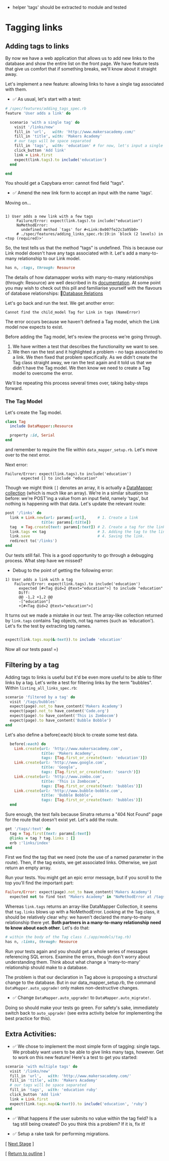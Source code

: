 * helper 'tags' should be extracted to module and tested

# Tagging links

## Adding tags to links

By now we have a web application that allows us to add new links to the database and show the entire list on the front page. We have feature tests that give us comfort that if something breaks, we'll know about it straight away.

Let's implement a new feature: allowing links to have a single tag associated with them.

* :white_check_mark: As usual, let's start with a test:

```ruby
# /spec/features/adding_tags_spec.rb
feature 'User adds a link' do

  scenario 'with a single tag' do
    visit '/links/new'
    fill_in 'url',   with: 'http://www.makersacademy.com/'
    fill_in 'title', with: 'Makers Academy'
    # our tags will be space separated
    fill_in 'tags',  with: 'education' # for now, let's input a single tag value. Later on we can go for multiple tags.
    click_button 'Add link'
    link = Link.first
    expect(link.tags).to include('education')
  end

end
```
You should get a Capybara error: cannot find field "tags".

* :white_check_mark: Amend the new link form to accept an input with the name 'tags'.

Moving on...

```

1) User adds a new link with a few tags
     Failure/Error: expect(link.tags).to include("education")
     NoMethodError:
       undefined method `tags' for #<Link:0x007fe22c3a95b0>
     # ./spec/features/adding_links_spec.rb:19:in `block (2 levels) in <top (required)>'
```

So, the test tells us that the method "tags" is undefined. This is because our Link model doesn't have any tags associated with it. Let's add a many-to-many relationship to our Link model.

```ruby
has n, :tags, through: Resource
```

The details of how datamapper works with many-to-many relationships (through: Resource) are well described in its [documentation](http://datamapper.org/docs/associations.html). At some point you may wish to check out this pill and familiarise yourself with the flavours of database relationships: :pill:[Database Relations](../pills/database_relations)

Let's go back and run the test. We get another error:

```
Cannot find the child_model Tag for Link in tags (NameError)
```

The error occurs because we haven't defined a Tag model, which the Link model now expects to exist.

Before adding the Tag model, let's review the process we're going through.  
1. We have written a test that describes the functionality we want to see.  
2. We then ran the test and it highlighted a problem - no tags associated to a link. We then fixed that problem specifically. As we didn't create the Tag class straight away, we ran the test again and it told us that we didn't have the Tag model. We then know we need to create a Tag model to overcome the error.

We'll be repeating this process several times over, taking baby-steps forward.

### The Tag Model

Let's create the Tag model.

```ruby
class Tag
  include DataMapper::Resource

  property :id, Serial
end
```
and remember to require the file within ```data_mapper_setup.rb```.
Let's move over to the next error.

Next error:
```
Failure/Error: expect(link.tags).to include('education')
       expected [] to include "education"
```
Though we might think `[]` denotes an array, it is actually a [DataMapper collection](http://www.rubydoc.info/github/datamapper/dm-core/master/DataMapper/Collection) (which is much like an array). We're in a similar situation to before: we're POST'ing a value from an input field, namely 'tags', but nothing is happening with that data. Let's update the relevant route:

```ruby
post '/links' do
  link = Link.new(url: params[:url],     # 1. Create a link
                title: params[:title])
  tag  = Tag.create(text: params[:text]) # 2. Create a tag for the link
  link.tags << tag                       # 3. Adding the tag to the link's DataMapper collection.
  link.save                              # 4. Saving the link.
  redirect to('/links')
end
```

Our tests still fail. This is a good opportunity to go through a debugging process. What step have we missed?

* Debug to the point of getting the following error:

```
1) User adds a link with a tag
    Failure/Error: expect(link.tags).to include('education')
      expected [#<Tag @id=2 @text="education">] to include "education"
      Diff:
      @@ -1,2 +1,2 @@
      -["education"]
      +[#<Tag @id=2 @text="education">]
```

It turns out we made a mistake in our test. The array-like collection returned by `link.tags` contains Tag objects, not tag names (such as 'education'). Let's fix the test by extracting tag names.

```ruby

expect(link.tags.map(&:text)).to include 'education'

```
Now all our tests pass! =)

## Filtering by a tag

Adding tags to links is useful but it'd be even more useful to be able to filter links by a tag. Let's write a test for filtering links by the term "bubbles".
Within ```listing_all_links_spec.rb```:
```ruby
scenario 'filtered by a tag' do
  visit '/tags/bubbles'
  expect(page).not_to have_content('Makers Academy')
  expect(page).not_to have_content('Code.org')
  expect(page).to have_content('This is Zombocom')
  expect(page).to have_content('Bubble Bobble')
end
```

Let's also define a before(:each) block to create some test data.

```ruby
  before(:each) do
    Link.create(url: 'http://www.makersacademy.com',
                title: 'Makers Academy',
                tags: [Tag.first_or_create(text: 'education')])
    Link.create(url: 'http://www.google.com',
                title: 'Google',
                tags: [Tag.first_or_create(text: 'search')])
    Link.create(url: 'http://www.zombo.com',
                title: 'This is Zombocom',
                tags: [Tag.first_or_create(text: 'bubbles')])
    Link.create(url: 'http://www.bubble-bobble.com',
                title: 'Bubble Bobble',
                tags: [Tag.first_or_create(text: 'bubbles')])
  end
```

Sure enough, the test fails because Sinatra returns a "404 Not Found" page for the route that doesn't exist yet. Let's add the route.

```ruby
get '/tags/:text' do
  tag = Tag.first(text: params[:text])
  @links = tag ? tag.links : []
  erb :'links/index'
end
```

First we find the tag that we need (note the use of a named parameter in the route). Then, if the tag exists, we get associated links. Otherwise, we just return an empty array.

Run your tests. You might get an epic error message, but if you scroll to the top you'll find the important part:

```ruby
Failure/Error: expect(page).not_to have_content('Makers Academy')
  expected not to find text "Makers Academy" in "NoMethodError at /tags/bubbles undefined method `links' for #<Tag @id=8 @text=\'bubbles\'"
```
Whereas `link.tags` returns an array-like DataMapper Collection, it seems that `tag.links` blows up with a NoMethodError. Looking at the Tag class, it should be relatively clear why: we haven't declared the many-to-many relationship there yet. **Both partners in a many-to-many relationship need to know about each other**. Let's do that:
```ruby
# within the body of the Tag class (./app/models/tag.rb)
has n, :links, through: Resource
```
Run your tests again and you should get a whole series of messages referencing SQL errors. Examine the errors, though don't worry about understanding them. Think about what change a 'many-to-many' relationship should make to a database.

The problem is that our declaration in Tag above is proposing a structural change to the database. But in our data_mapper_setup.rb, the command `DataMapper.auto_upgrade!` only makes non-destructive changes.
* :white_check_mark: Change `DataMapper.auto_upgrade!` to `DataMapper.auto_migrate!`.

Doing so should make your tests go green. For safety's sake, immediately switch back to `auto_upgrade!` (see extra activity below for implementing the best practice for this).


## Extra Activities:

* :white_check_mark: We chose to implement the most simple form of tagging: single tags. We probably want users to be able to give links many tags, however. Get to work on this new feature! Here's a test to get you started:
```ruby
scenario 'with multiple tags' do
  visit '/links/new'
  fill_in 'url',   with: 'http://www.makersacademy.com/'
  fill_in 'title', with: 'Makers Academy'
  # our tags will be space separated
  fill_in 'tags',  with: 'education ruby'
  click_button 'Add link'
  link = Link.first
  expect(link.tags.map(&:text)).to include('education', 'ruby')
end
```
* :white_check_mark: What happens if the user submits no value within the tag field? Is a tag still being created? Do you think this a problem? If it is, fix it!

* :white_check_mark: Setup a rake task for performing migrations.

[ [Next Stage](bookmark_manager_stage_2.md) ]

[ [Return to outline](bookmark_manager.md) ]
